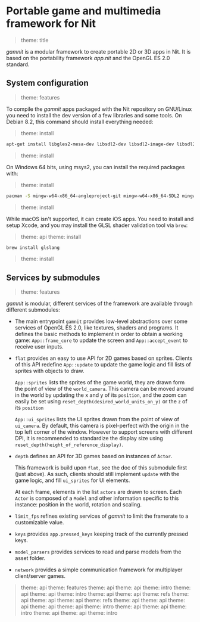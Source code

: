 # Portable game and multimedia framework for Nit

> theme: title

_gamnit_ is a modular framework to create portable 2D or 3D apps in Nit.
It is based on the portability framework _app.nit_ and the OpenGL ES 2.0 standard.

## System configuration

> theme: features

To compile the _gamnit_ apps packaged with the Nit repository on GNU/Linux you need to install the dev version of a few libraries and some tools.
On Debian 8.2, this command should install everything needed:

> theme: install

~~~bash
apt-get install libgles2-mesa-dev libsdl2-dev libsdl2-image-dev libsdl2-mixer-dev inkscape
~~~

> theme: install

On Windows 64 bits, using msys2, you can install the required packages with:

> theme: install

~~~bash
pacman -S mingw-w64-x86_64-angleproject-git mingw-w64-x86_64-SDL2 mingw-w64-x86_64-SDL2_image mingw-w64-x86_64-SDL2_mixer
~~~

> theme: install

While macOS isn't supported, it can create iOS apps.
You need to install and setup Xcode, and you may install the GLSL shader validation tool via `brew`:

> theme: api
> theme: install

~~~bash
brew install glslang
~~~

> theme: install

## Services by submodules

> theme: features

_gamnit_ is modular, different services of the framework are available through different submodules:

* The main entrypoint `gamnit` provides low-level abstractions over some services of OpenGL ES 2.0, like textures, shaders and programs.
  It defines the basic methods to implement in order to obtain a working game:
  `App::frame_core` to update the screen and `App::accept_event` to receive user inputs.

* `flat` provides an easy to use API for 2D games based on sprites.
  Clients of this API redefine `App::update` to update the game logic and fill lists of sprites with objects to draw.

  `App::sprites` lists the sprites of the game world, they are drawn form the point of view of the `world_camera`.
  This camera can be moved around in the world by updating the x and y of its `position`,
  and the zoom can easily be set using `reset_depth(desired_world_units_on_y)` or the `z` of its `position`

  `App::ui_sprites` lists the UI sprites drawn from the point of view of `ui_camera`.
  By default, this camera is pixel-perfect with the origin in the top left corner of the window.
  However to support screens with different DPI, it is recommended to standardize
  the display size using `reset_depth(height_of_reference_display)`.

* `depth` defines an API for 3D games based on instances of `Actor`.

  This framework is build upon `flat`, see the doc of this submodule first (just above).
  As such, clients should still implement `update` with the game logic, and fill `ui_sprites` for UI elements.

  At each frame, elements in the list `actors` are drawn to screen.
  Each `Actor` is composed of a `Model` and other information specific to this instance:
  position in the world, rotation and scaling.

* `limit_fps` refines existing services of _gamnit_ to limit the framerate to a customizable value.

* `keys` provides `app.pressed_keys` keeping track of the currently pressed keys.

* `model_parsers` provides services to read and parse models from the asset folder.

* `network` provides a simple communication framework for multiplayer client/server games.

> theme: api
> theme: features
> theme: api
> theme: api
> theme: intro
> theme: api
> theme: api
> theme: intro
> theme: api
> theme: api
> theme: refs
> theme: api
> theme: api
> theme: api
> theme: refs
> theme: api
> theme: api
> theme: api
> theme: api
> theme: api
> theme: intro
> theme: api
> theme: api
> theme: intro
> theme: api
> theme: api
> theme: intro

